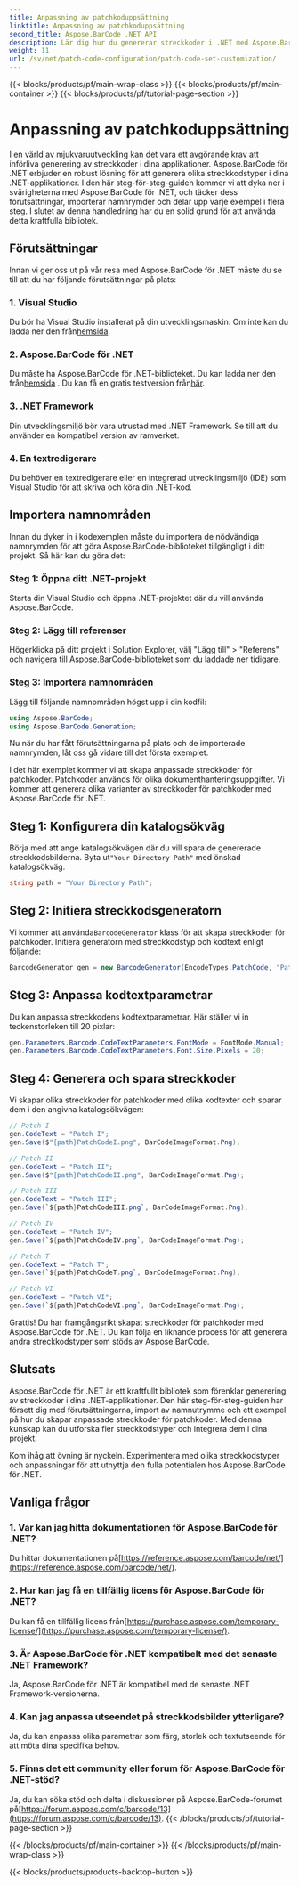 ```yaml
---
title: Anpassning av patchkoduppsättning
linktitle: Anpassning av patchkoduppsättning
second_title: Aspose.BarCode .NET API
description: Lär dig hur du genererar streckkoder i .NET med Aspose.BarCode. Anpassa och integrera streckkoder i dina applikationer utan ansträngning.
weight: 11
url: /sv/net/patch-code-configuration/patch-code-set-customization/
---
```


{{< blocks/products/pf/main-wrap-class >}}
{{< blocks/products/pf/main-container >}}
{{< blocks/products/pf/tutorial-page-section >}}

# Anpassning av patchkoduppsättning


I en värld av mjukvaruutveckling kan det vara ett avgörande krav att införliva generering av streckkoder i dina applikationer. Aspose.BarCode för .NET erbjuder en robust lösning för att generera olika streckkodstyper i dina .NET-applikationer. I den här steg-för-steg-guiden kommer vi att dyka ner i svårigheterna med Aspose.BarCode för .NET, och täcker dess förutsättningar, importerar namnrymder och delar upp varje exempel i flera steg. I slutet av denna handledning har du en solid grund för att använda detta kraftfulla bibliotek.

## Förutsättningar

Innan vi ger oss ut på vår resa med Aspose.BarCode för .NET måste du se till att du har följande förutsättningar på plats:

### 1. Visual Studio
 Du bör ha Visual Studio installerat på din utvecklingsmaskin. Om inte kan du ladda ner den från[hemsida](https://visualstudio.microsoft.com/).

### 2. Aspose.BarCode för .NET
 Du måste ha Aspose.BarCode för .NET-biblioteket. Du kan ladda ner den från[hemsida](https://releases.aspose.com/barcode/net/) . Du kan få en gratis testversion från[här](https://releases.aspose.com/).

### 3. .NET Framework
Din utvecklingsmiljö bör vara utrustad med .NET Framework. Se till att du använder en kompatibel version av ramverket.

### 4. En textredigerare
Du behöver en textredigerare eller en integrerad utvecklingsmiljö (IDE) som Visual Studio för att skriva och köra din .NET-kod.

## Importera namnområden

Innan du dyker in i kodexemplen måste du importera de nödvändiga namnrymden för att göra Aspose.BarCode-biblioteket tillgängligt i ditt projekt. Så här kan du göra det:

### Steg 1: Öppna ditt .NET-projekt
Starta din Visual Studio och öppna .NET-projektet där du vill använda Aspose.BarCode.

### Steg 2: Lägg till referenser
Högerklicka på ditt projekt i Solution Explorer, välj "Lägg till" > "Referens" och navigera till Aspose.BarCode-biblioteket som du laddade ner tidigare.

### Steg 3: Importera namnområden
Lägg till följande namnområden högst upp i din kodfil:

```csharp
using Aspose.BarCode;
using Aspose.BarCode.Generation;
```

Nu när du har fått förutsättningarna på plats och de importerade namnrymden, låt oss gå vidare till det första exemplet.

I det här exemplet kommer vi att skapa anpassade streckkoder för patchkoder. Patchkoder används för olika dokumenthanteringsuppgifter. Vi kommer att generera olika varianter av streckkoder för patchkoder med Aspose.BarCode för .NET.

## Steg 1: Konfigurera din katalogsökväg

 Börja med att ange katalogsökvägen där du vill spara de genererade streckkodsbilderna. Byta ut`"Your Directory Path"` med önskad katalogsökväg.

```csharp
string path = "Your Directory Path";
```

## Steg 2: Initiera streckkodsgeneratorn

 Vi kommer att använda`BarcodeGenerator` klass för att skapa streckkoder för patchkoder. Initiera generatorn med streckkodstyp och kodtext enligt följande:

```csharp
BarcodeGenerator gen = new BarcodeGenerator(EncodeTypes.PatchCode, "Patch I");
```

## Steg 3: Anpassa kodtextparametrar

Du kan anpassa streckkodens kodtextparametrar. Här ställer vi in teckenstorleken till 20 pixlar:

```csharp
gen.Parameters.Barcode.CodeTextParameters.FontMode = FontMode.Manual;
gen.Parameters.Barcode.CodeTextParameters.Font.Size.Pixels = 20;
```

## Steg 4: Generera och spara streckkoder

Vi skapar olika streckkoder för patchkoder med olika kodtexter och sparar dem i den angivna katalogsökvägen:

```csharp
// Patch I
gen.CodeText = "Patch I";
gen.Save($"{path}PatchCodeI.png", BarCodeImageFormat.Png);

// Patch II
gen.CodeText = "Patch II";
gen.Save($"{path}PatchCodeII.png", BarCodeImageFormat.Png);

// Patch III
gen.CodeText = "Patch III";
gen.Save(`${path}PatchCodeIII.png`, BarCodeImageFormat.Png);

// Patch IV
gen.CodeText = "Patch IV";
gen.Save(`${path}PatchCodeIV.png`, BarCodeImageFormat.Png);

// Patch T
gen.CodeText = "Patch T";
gen.Save(`${path}PatchCodeT.png`, BarCodeImageFormat.Png);

// Patch VI
gen.CodeText = "Patch VI";
gen.Save(`${path}PatchCodeVI.png`, BarCodeImageFormat.Png);
```

Grattis! Du har framgångsrikt skapat streckkoder för patchkoder med Aspose.BarCode för .NET. Du kan följa en liknande process för att generera andra streckkodstyper som stöds av Aspose.BarCode.

## Slutsats

Aspose.BarCode för .NET är ett kraftfullt bibliotek som förenklar generering av streckkoder i dina .NET-applikationer. Den här steg-för-steg-guiden har försett dig med förutsättningarna, import av namnutrymme och ett exempel på hur du skapar anpassade streckkoder för patchkoder. Med denna kunskap kan du utforska fler streckkodstyper och integrera dem i dina projekt.

Kom ihåg att övning är nyckeln. Experimentera med olika streckkodstyper och anpassningar för att utnyttja den fulla potentialen hos Aspose.BarCode för .NET.

## Vanliga frågor

### 1. Var kan jag hitta dokumentationen för Aspose.BarCode för .NET?
 Du hittar dokumentationen på[https://reference.aspose.com/barcode/net/](https://reference.aspose.com/barcode/net/).

### 2. Hur kan jag få en tillfällig licens för Aspose.BarCode för .NET?
 Du kan få en tillfällig licens från[https://purchase.aspose.com/temporary-license/](https://purchase.aspose.com/temporary-license/).

### 3. Är Aspose.BarCode för .NET kompatibelt med det senaste .NET Framework?
Ja, Aspose.BarCode för .NET är kompatibel med de senaste .NET Framework-versionerna.

### 4. Kan jag anpassa utseendet på streckkodsbilder ytterligare?
Ja, du kan anpassa olika parametrar som färg, storlek och textutseende för att möta dina specifika behov.

### 5. Finns det ett community eller forum för Aspose.BarCode för .NET-stöd?
 Ja, du kan söka stöd och delta i diskussioner på Aspose.BarCode-forumet på[https://forum.aspose.com/c/barcode/13](https://forum.aspose.com/c/barcode/13).
{{< /blocks/products/pf/tutorial-page-section >}}

{{< /blocks/products/pf/main-container >}}
{{< /blocks/products/pf/main-wrap-class >}}

{{< blocks/products/products-backtop-button >}}
